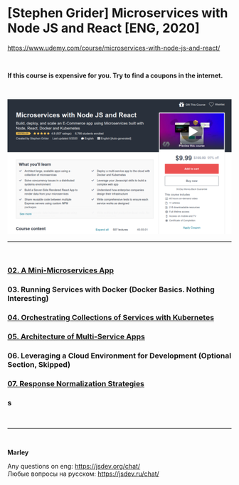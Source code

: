 # [Stephen Grider] Microservices with Node JS and React [ENG, 2020]

https://www.udemy.com/course/microservices-with-node-js-and-react/

<br/>

**If this course is expensive for you. Try to find a coupons in the internet.**

<br/>

![Application](/img/pic-00-01.png?raw=true)

<hr/>

<br/>

### [02. A Mini-Microservices App](./02_A_Mini_Microservices_App.md)

### 03. Running Services with Docker (Docker Basics. Nothing Interesting)

### [04. Orchestrating Collections of Services with Kubernetes](./04_Orchestrating_Collections_of_Services_with_Kubernetes.md)

### [05. Architecture of Multi-Service Apps](./05_Architecture_of_Multi_Service_Apps.md)

### 06. Leveraging a Cloud Environment for Development (Optional Section, Skipped)

### [07. Response Normalization Strategies](./07_Response_Normalization_Strategies.md)

### s

<br/>

---

<br/>

**Marley**

Any questions on eng: https://jsdev.org/chat/  
Любые вопросы на русском: https://jsdev.ru/chat/
